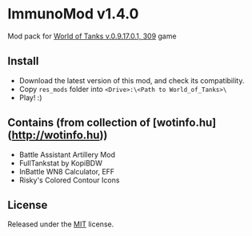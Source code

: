 # ImmunoMod v1.4.0
Mod pack for [World of Tanks v.0.9.17.0.1, 309](http://worldoftanks.eu/) game

## Install
* Download the latest version of this mod, and check its compatibility.
* Copy `res_mods` folder into `<Drive>:\<Path to World_of_Tanks>\`
* Play! :)

## Contains (from collection of [wotinfo.hu] (http://wotinfo.hu))
* Battle Assistant Artillery Mod
* FullTankstat by KopiBDW
* InBattle WN8 Calculator, EFF
* Risky's Colored Contour Icons

## License
Released under the [MIT](https://github.com/peterbartha/ImmunoMod/blob/master/LICENSE) license.
